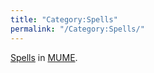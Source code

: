 ```yaml
---
title: "Category:Spells"
permalink: "/Category:Spells/"
---
```


[Spells](Spell "wikilink") in [MUME](MUME "wikilink").